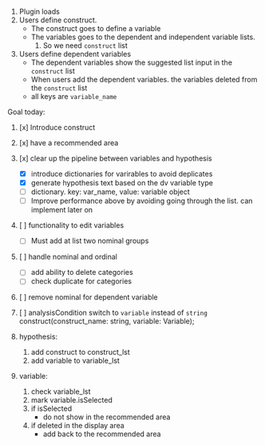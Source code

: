 1. Plugin loads
2. Users define construct.
   * The construct goes to define a variable
   * The variables goes to the dependent and independent variable lists. 
        1. So we need `construct` list 
3. Users define dependent variables
   * The dependent variables show the suggested list input in the `construct` list 
   * When users add the dependent variables. the variables deleted from the `construct` list
   * all keys are `variable_name`
   
   
   
   
 Goal today:
 1. [x] Introduce construct
 2. [x] have a recommended area
 3. [x] clear up the pipeline between variables and hypothesis
    * [x] introduce dictionaries for varirables to avoid deplicates
    * [x] generate hypothesis text based on the dv variable type
    * [ ] dictionary. key: var_name, value: variable object 
    * [ ] Improve performance above by avoiding going through the list. can implement later on
 4. [ ] functionality to edit variables
    * [ ] Must add at list two nominal groups
 5. [ ] handle nominal and ordinal
    * [ ] add ability to delete categories
    * [ ] check duplicate for categories    
 6. [ ] remove nominal for dependent variable
 7. [ ] analysisCondition switch to `variable` instead of `string`
 construct(construct_name: string, variable: Variable);

1. hypothesis: 
    1. add construct to construct_lst
    2. add variable to variable_lst


2. variable:
    1. check variable_lst
    2. mark variable.isSelected
    3. if isSelected
        * do not show in the recommended area
    4. if deleted in the display area
        * add back to the recommended area 
